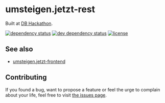 # umsteigen.jetzt-rest

Built at [DB Hackathon](https://www.mindboxberlin.com/index.php/db-hackathon-may-2017.html).

[![dependency status](https://img.shields.io/david/juliuste/umsteigen.jetzt-rest.svg)](https://david-dm.org/juliuste/umsteigen.jetzt-rest)
[![dev dependency status](https://img.shields.io/david/dev/juliuste/umsteigen.jetzt-rest.svg)](https://david-dm.org/juliuste/umsteigen.jetzt-rest#info=devDependencies)
[![license](https://img.shields.io/github/license/juliuste/umsteigen.jetzt-rest.svg?style=flat)](LICENSE)

## See also

- [umsteigen.jetzt-frontend](https://github.com/juliuste/umsteigen.jetzt-frontend)

## Contributing

If you found a bug, want to propose a feature or feel the urge to complain about your life, feel free to visit [the issues page](https://github.com/juliuste/umsteigen.jetzt-rest/issues).
